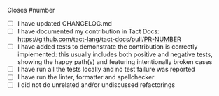 Closes #number

<!--
IMPORTANT:
If your PR doesn't close a particular issue, please, create the issue first and describe the whole context: what you're adding/changing and why you're doing so. And only then open the Pull Request, which would close that issue!

In case you are adding a new language feature, a standard library function or introducing other user-facing changes, you need to document them via a new PR to tact-docs.
-->

- [ ] I have updated CHANGELOG.md
- [ ] I have documented my contribution in Tact Docs: https://github.com/tact-lang/tact-docs/pull/PR-NUMBER
- [ ] I have added tests to demonstrate the contribution is correctly implemented: this usually includes both positive and negative tests, showing the happy path(s) and featuring intentionally broken cases
- [ ] I have run all the tests locally and no test failure was reported
- [ ] I have run the linter, formatter and spellchecker
- [ ] I did not do unrelated and/or undiscussed refactorings

